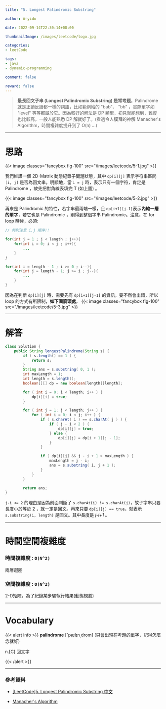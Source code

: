```yaml
---
title: "5. Longest Palindromic Substring"

author: Aryido

date: 2022-09-14T22:30:14+08:00

thumbnailImage: /images/leetcode/logo.jpg

categories:
- leetCode

tags:
- java
- dynamic-programming

comment: false

reward: false
---
```

<!--BODY-->
> **最長回文子串 (Longest Palindromic Substring) 是常考題**。Palindrome 就是正讀反讀都一樣的詞語，比如範例給的 "bab"、 "bb" ，實際單字如 "level" 等等都屬於它。因為較好的解法是 DP 類型，初見就能想到，難度也比較高。一般人能熟悉 DP 解就好了。(看過令人膜拜的神解 Manacher's Algorithm，時間複雜度提升到了 O(n) ...)

<!--more-->

---

# 思路
{{< image classes="fancybox fig-100" src="/images/leetcode/5-1.jpg" >}}

我們維護一個 2D-Matrix 動態紀錄子問題狀態，其中 ```dp[i][j]``` 表示字符串區間 ```[i, j]``` 是否為回文串。明顯地，當 ```i = j``` 時，表示只有一個字符，肯定是 Palindrome ，故先把對角線表填完 T (如上圖) 。

{{< image classes="fancybox fig-100" src="/images/leetcode/5-2.jpg" >}}

再來是 Palindromic 的特性，若字串最兩端一樣，且 ```dp[i+1][j-1]```表示**內縮一層的單字**，若它也是 Palindromic ，則得到整個字串 Palindromic。注意，在 for loop 時候，必須:
```java
// 特別注意 i,j 順序!!

for(int j = 1 ; j < length ; j++){
    for(int i = 0; i < j ; i++){
        ...
    }
}

for(int i = length - 1 ; i >= 0 ; i--){
    for(int j = length - 1; j >= i ; j--){
        ...
    }
}

```
因為在判斷 ```dp[i][j]``` 時，需要先有 ```dp[i+1][j-1]``` 的資訊，要不然會出錯，所以 loop 的方式有所限制，**如下圖箭頭處**。
{{< image classes="fancybox fig-100" src="/images/leetcode/5-3.jpg" >}}

---

# 解答
```java
class Solution {
    public String longestPalindrome(String s) {
        if ( s.length() == 1 ) {
			return s;
		}
		String ans = s.substring( 0, 1 );
		int maxLength = 1;
		int length = s.length();
		boolean[][] dp = new boolean[length][length];

		for ( int i = 0; i < length; i++ ) {
			dp[i][i] = true;
		}

		for ( int j = 1; j < length; j++ ) {
			for ( int i = 0; i < j; i++ ) {
				if ( s.charAt( i ) == s.charAt( j ) ) {
					if ( j - i < 2 ) {
						dp[i][j] = true;
					} else {
						dp[i][j] = dp[i + 1][j - 1];
					}
				}

				if ( dp[i][j] && j - i + 1 > maxLength ) {
					maxLength = j - i;
					ans = s.substring( i, j + 1 );
				}
			}
		}

		return ans;
}
```
```j-i <= 2``` 的理由是因為前面判斷了 ```s.charAt(i) != s.charAt(j)```，故子字串只要長度小於等於 2 ，就一定是回文。再來只要 ```dp[i][j] == true```，就表示 ```s.substring(i, length)``` 是回文。其中長度是 *j-i+1* 。

---

# 時間空間複雜度

### 時間複雜度 : ```O(N^2)```
兩層迴圈

### 空間複雜度 : ```O(N^2)```
2-D矩陣，為了紀錄某步驟執行結果(動態規劃)

---
# Vocabulary

{{< alert info >}}
**palindrome** [ˋpælɪn͵drom] (只會出現在考題的單字，記得怎麼念就好)

n.[C] 回文字

{{< /alert >}}

---
### 參考資料

- [[LeetCode]5. Longest Palindromic Substring 中文](https://www.youtube.com/watch?v=ZnzvU03HtYk)

- [Manacher's Algorithm](https://www.cnblogs.com/grandyang/p/4464476.html)